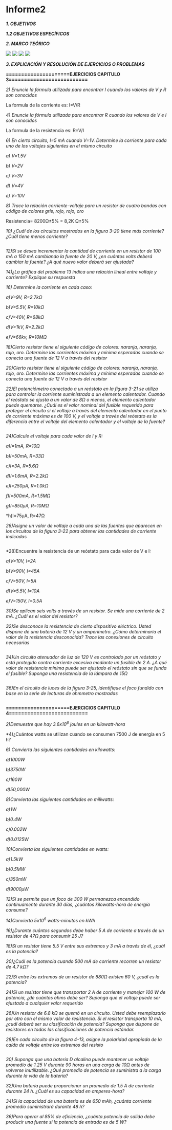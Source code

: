 # Informe2
***1.  OBJETIVOS***



***1.2 OBJETIVOS ESPECÍFICOS***



***2.  MARCO TEÓRICO***   

![](https://github.com/smvaca2/Informe2/blob/db7498069e777f29be903f85a6e94b7db7a522e8/relacion%20v,i,r.PNG)
![](https://github.com/smvaca2/Informe2/blob/db7498069e777f29be903f85a6e94b7db7a522e8/formulas.PNG)
![](https://github.com/smvaca2/Informe2/blob/0dabf9482a4802fcbf14f6ff2aecda4445cb1b19/Unidades%20con%20prefijos%20metricos.PNG)
![](https://github.com/smvaca2/Informe2/blob/0dabf9482a4802fcbf14f6ff2aecda4445cb1b19/medicion%20fallas.PNG)
![]()

***3. EXPLICACIÓN Y RESOLUCIÓN DE EJERCICIOS O PROBLEMAS***
 
**=====================EJERCICIOS CAPITULO 3==========================**

*2) Enuncie la fórmula utilizada para encontrar I cuando los valores de V y R son conocidos*

La formula de la corriente es: I=V/R

*4) Enuncie la fórmula utilizada para encontrar R cuando los valores de V e I son conocidos*

La formula de la resistencia es: R=V/I

*6) En cierto circuito, I=5 mA cuando V=1V. Determine la corriente para cada uno de los voltajes siguientes en el mismo circuito*

*a) V=1.5V*

*b) V=2V*

*c) V=3V*

*d) V=4V*

*e) V=10V*

*8) Trace la relación corriente-voltaje para un resistor de cuatro bandas con código de colores gris, rojo,
rojo, oro*

Resistencia= 8200Ω±5% = 8,2K Ω±5%

*10) ¿Cuál de los circuitos mostrados en la figura 3-20 tiene más corriente? ¿Cuál tiene menos corriente?*

![]()

*12)Si se desea incrementar la cantidad de corriente en un resistor de 100 mA a 150 mA cambiando la fuente de 20 V, ¿en cuántos volts deberá cambiar la fuente? ¿A qué nuevo valor deberá ser ajustada?*

*14)¿La gráfica del problema 13 indica una relación lineal entre voltaje y corriente? Explique su respuesta*

*16) Determine la corriente en cada caso:*

*a)V=9V, R=2.7kΩ*

*b)V=5.5V, R=10kΩ*

*c)V=40V, R=68kΩ*

*d)V=1kV, R=2.2kΩ*

*e)V=66kv, R=10MΩ*

*18)Cierto resistor tiene el siguiente código de colores: naranja, naranja, rojo, oro. Determine las corrientes máxima y mínima esperadas cuando se conecta una fuente de 12 V a través del resistor*

*20)Cierto resistor tiene el siguiente código de colores: naranja, naranja, rojo, oro. Determine las corrientes máxima y mínima esperadas cuando se conecta una fuente de 12 V a través del resistor*

*22)El potenciómetro conectado a un reóstato en la figura 3-21 se utiliza para controlar la corriente suministrada a un elemento calentador. Cuando el reóstato se ajusta a un valor de 8Ω o menos, el elemento calentador puede quemarse. ¿Cuál es el valor nominal del fusible requerido para proteger el circuito
si el voltaje a través del elemento calentador en el punto de corriente máxima es de 100 V, y el voltaje
a través del reóstato es la diferencia entre el voltaje del elemento calentador y el voltaje de la fuente?*

![]()

*24)Calcule el voltaje para cada valor de I y R:*

*a)I=1mA, R=10Ω*

*b)I=50mA, R=33Ω*

*c)I=3A, R=5.6Ω*

*d)I=1.6mA, R=2.2kΩ*

*e)I=250µA, R=1.0kΩ*

*f)I=500mA, R=1.5MΩ*

*g)I=850µA, R=10MΩ*

*h)I=75µA, R=47Ω

*26)Asigne un valor de voltaje a cada una de las fuentes que aparecen en los circuitos de la figura 3-22 para obtener las cantidades de corriente indicadas*

![]()

*28)Encuentre la resistencia de un reóstato para cada valor de V e I:

*a)V=10V, I=2A*

*b)V=90V, I=45A*

*c)V=50V, I=5A*

*d)V=5.5V, I=10A*

*e)V=150V, I=0.5A*

*30)Se aplican seis volts a través de un resistor. Se mide una corriente de 2 mA. ¿Cuál es el valor del resistor?*

*32)Se desconoce la resistencia de cierto dispositivo eléctrico. Usted dispone de una batería de 12 V y un
amperímetro. ¿Cómo determinaría el valor de la resistencia desconocida? Trace las conexiones de circuito necesarias*

![]()

*34)Un circuito atenuador de luz de 120 V es controlado por un reóstato y está protegido contra corriente
excesiva mediante un fusible de 2 A. ¿A qué valor de resistencia mínima puede ser ajustado el reóstato sin que se funda el fusible? Suponga una resistencia de la lámpara de 15Ω*

![]()

*36)En el circuito de luces de la figura 3-25, identifique el foco fundido con base en la serie de lecturas de
ohmmetro mostradas*

![]()

**=====================EJERCICIOS CAPITULO 4==========================**

*2)Demuestre que hay 3.6x10<sup>6</sup> joules en un kilowatt-hora*

*4)¿Cuántos watts se utilizan cuando se consumen 7500 J de energía en 5 h?

*6) Convierta las siguientes cantidades en kilowatts:*

*a)1000W*

*b)3750W*

*c)160W*

*d)50,000W*

*8)Convierta las siguientes cantidades en miliwatts:*

*a)1W*

*b)0.4W*

*c)0.002W*

*d)0.0125W*

*10)Convierta las siguientes cantidades en watts:*

*a)1.5kW*

*b)0.5MW*

*c)350mW*

*d)9000µW*

*12)Si se permite que un foco de 300 W permanezca encendido continuamente durante 30 días, ¿cuántos
kilowatts-hora de energía consume?*

*14)Convierta 5x10<sup>6</sup> watts-minutos en kWh*

*16)¿Durante cuántos segundos debe haber 5 A de corriente a través de un resistor de 47Ω para consumir 25 J?*

*18)Si un resistor tiene 5.5 V entre sus extremos y 3 mA a través de él, ¿cuál es la potencia?*

*20)¿Cuál es la potencia cuando 500 mA de corriente recorren un resistor de 4.7 kΩ?*

*22)Si entre los extremos de un resistor de 680Ω existen 60 V, ¿cuál es la potencia?*

*24)Si un resistor tiene que transportar 2 A de corriente y manejar 100 W de potencia, ¿de cuántos ohms debe ser? Suponga que el voltaje puede ser ajustado a cualquier valor requerido*

*26)Un resistor de 6.8 kΩ se quemó en un circuito. Usted debe reemplazarlo por otro con el mismo valor de resistencia. Si el resistor transporta 10 mA, ¿cuál deberá ser su clasificación de potencia? Suponga que dispone de resistores en todas las clasificaciones de potencia estándar.*

*28)En cada circuito de la figura 4-13, asigne la polaridad apropiada de la caída de voltaje entre los extremos del resisto*

![]()

*30) Suponga que una batería D alcalina puede mantener un voltaje promedio de 1.25 V durante 90 horas en una carga de 10Ω antes de volverse inutilizable. ¿Qué promedio de potencia se suministra a la carga durante la vida de la batería?*

*32)Una batería puede proporcionar un promedio de 1.5 A de corriente durante 24 h. ¿Cuál es su capacidad en amperes-hora?*

*34)Si la capacidad de una batería es de 650 mAh, ¿cuánta corriente promedio suministrará durante 48 h?*

*36)Para operar al 85% de eficiencia, ¿cuánta potencia de salida debe producir una fuente si la potencia de entrada es de 5 W?*




